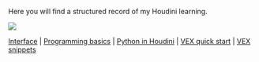 Here you will find a structured record of my Houdini learning. 

[![](http://3.bp.blogspot.com/-Ln_mf29ZpXc/UpZkRkec49I/AAAAAAAAED4/emCaEbmKNu0/s1600/ANIM_L01_v002.jpg)](http://3.bp.blogspot.com/-Ln_mf29ZpXc/UpZkRkec49I/AAAAAAAAED4/emCaEbmKNu0/s1600/ANIM_L01_v002.jpg)

[Interface](interface) | [Programming basics](programming-basics) | [Python in Houdini](python) | [VEX quick start](vex-quick-start) | [VEX snippets](vex-snippets)